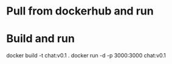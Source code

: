 # Pull from dockerhub and run

# Build and run
docker build -t chat:v0.1 .
docker run -d -p 3000:3000 chat:v0.1

